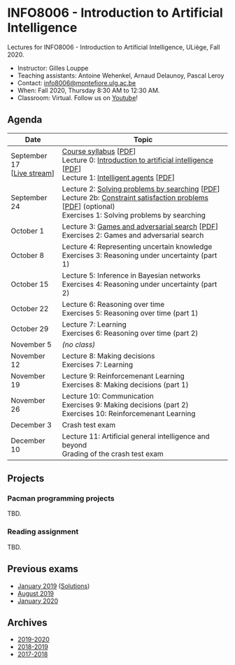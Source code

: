 # INFO8006 - Introduction to Artificial Intelligence

Lectures for INFO8006 - Introduction to Artificial Intelligence, ULiège, Fall 2020.

- Instructor: Gilles Louppe
- Teaching assistants: Antoine Wehenkel, Arnaud Delaunoy, Pascal Leroy
- Contact: [info8006@montefiore.ulg.ac.be](mailto:info8006@montefiore.ulg.ac.be)
- When: Fall 2020, Thursday 8:30 AM to 12:30 AM.
- Classroom: Virtual. Follow us on [Youtube](https://bit.ly/3igTphO)!

## Agenda

| Date | Topic |
| --- | --- |
| September 17<br>[[Live stream](https://www.youtube.com/watch?v=LL93g0rK5qk)] | [Course syllabus](https://glouppe.github.io/info8006-introduction-to-ai/?p=course-syllabus.md) [[PDF](https://glouppe.github.io/info8006-introduction-to-ai/pdf/course-syllabus.pdf)]<br>Lecture 0: [Introduction to artificial intelligence](https://glouppe.github.io/info8006-introduction-to-ai/?p=lecture0.md) [[PDF](https://glouppe.github.io/info8006-introduction-to-ai/pdf/lec0.pdf)]<br>Lecture 1: [Intelligent agents](https://glouppe.github.io/info8006-introduction-to-ai/?p=lecture1.md) [[PDF](https://glouppe.github.io/info8006-introduction-to-ai/pdf/lec1.pdf)]|
| September 24 | Lecture 2: [Solving problems by searching](https://glouppe.github.io/info8006-introduction-to-ai/?p=lecture2.md) [[PDF](https://glouppe.github.io/info8006-introduction-to-ai/pdf/lec2.pdf)] <br>Lecture 2b: [Constraint satisfaction problems](https://glouppe.github.io/info8006-introduction-to-ai/?p=lecture2.md) [[PDF](https://glouppe.github.io/info8006-introduction-to-ai/pdf/lec2b.pdf)]  (optional) <br>Exercises 1: Solving problems by searching|
| October 1 | Lecture 3: [Games and adversarial search](https://glouppe.github.io/info8006-introduction-to-ai/?p=lecture3.md) [[PDF](https://glouppe.github.io/info8006-introduction-to-ai/pdf/lec3.pdf)] <br>Exercises 2: Games and adversarial search|
| October 8 | Lecture 4: Representing uncertain knowledge <br>Exercises 3: Reasoning under uncertainty (part 1) |
| October 15 | Lecture 5: Inference in Bayesian networks  <br>Exercises 4: Reasoning under uncertainty (part 2)|
| October 22 | Lecture 6: Reasoning over time <br>Exercises 5: Reasoning over time (part 1) |
| October 29 | Lecture 7: Learning <br>Exercises 6: Reasoning over time (part 2) |
| November 5 | _(no class)_ |
| November 12 | Lecture 8: Making decisions <br>Exercises 7: Learning |
| November 19 | Lecture 9: Reinforcemenant Learning <br>Exercises 8: Making decisions (part 1)  |
| November 26 | Lecture 10: Communication  <br>Exercises 9: Making decisions (part 2) <br>Exercises 10: Reinforcemenant Learning |
| December 3 | Crash test exam |
| December 10 | Lecture 11: Artificial general intelligence and beyond<br>Grading of the crash test exam |

## Projects

### Pacman programming projects

TBD.

### Reading assignment

TBD.

## Previous exams

- [January 2019](https://glouppe.github.io/info8006-introduction-to-ai/pdf/exam-january2019.pdf) ([Solutions](https://glouppe.github.io/info8006-introduction-to-ai/pdf/exam-january2019-solutions.pdf))
- [August 2019](https://glouppe.github.io/info8006-introduction-to-ai/pdf/exam-august2019.pdf)
- [January 2020](https://glouppe.github.io/info8006-introduction-to-ai/pdf/exam-january2020.pdf)

## Archives

- [2019-2020](https://github.com/glouppe/info8006-introduction-to-ai/tree/info8006-2019)
- [2018-2019](https://github.com/glouppe/info8006-introduction-to-ai/tree/info8006-2018)
- [2017-2018](https://github.com/glouppe/info8006-introduction-to-ai/tree/info8006-2017)
